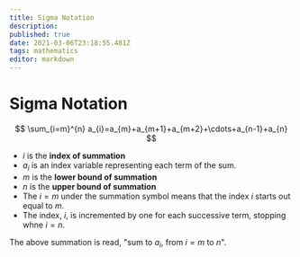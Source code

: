 ```yaml
---
title: Sigma Notation
description: 
published: true
date: 2021-03-06T23:18:55.481Z
tags: mathematics
editor: markdown
---
```


# Sigma Notation 


$$
\sum_{i=m}^{n} a_{i}=a_{m}+a_{m+1}+a_{m+2}+\cdots+a_{n-1}+a_{n}
$$

* $i$ is the **index of summation**
* $a_i$ is an index variable representing each term of the sum.
* $m$ is the **lower bound of summation**
* $n$ is the **upper bound of summation**
* The $i=m$ under the summation symbol means that the index $i$ starts out equal to $m$.
* The index, $i$, is incremented by one for each successive term, stopping whne $i=n$.

The above summation is read, "sum to $a_i$, from $i=m$ to $n$".
